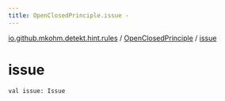 ```yaml
---
title: OpenClosedPrinciple.issue - 
---
```


[io.github.mkohm.detekt.hint.rules](../index.html) / [OpenClosedPrinciple](index.html) / [issue](./issue.html)

# issue

`val issue: Issue`